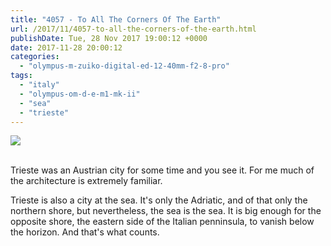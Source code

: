 ```yaml
---
title: "4057 - To All The Corners Of The Earth"
url: /2017/11/4057-to-all-the-corners-of-the-earth.html
publishDate: Tue, 28 Nov 2017 19:00:12 +0000
date: 2017-11-28 20:00:12
categories: 
  - "olympus-m-zuiko-digital-ed-12-40mm-f2-8-pro"
tags: 
  - "italy"
  - "olympus-om-d-e-m1-mk-ii"
  - "sea"
  - "trieste"
---
```

<div class="container">
<div class="center"><a target="_blank" href="https://d25zfm9zpd7gm5.cloudfront.net/1200x1200/2017/20170525_163327_lr.jpg"><img class="webfeedsFeaturedVisual" src="https://d25zfm9zpd7gm5.cloudfront.net/0600x0600/2017/20170525_163327_lr.jpg" /></a></div>
</div>
<br />

Trieste was an Austrian city for some time and you see it. For me much of the architecture is extremely familiar. 

Trieste is also a city at the sea. It's only the Adriatic, and of that only the northern shore, but nevertheless, the sea is the sea. It is big enough for the opposite shore, the eastern side of the Italian penninsula, to vanish below the horizon. And that's what counts.
